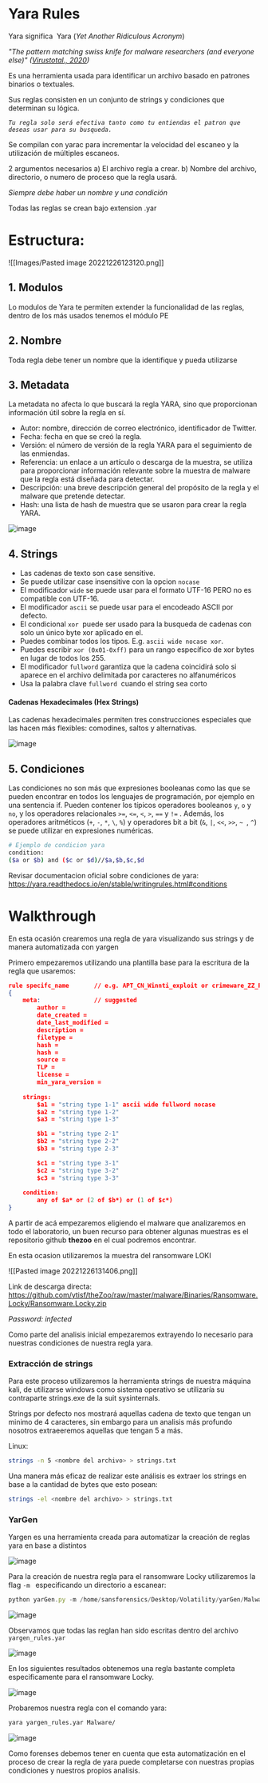 # Yara Rules

Yara significa  Yara (_Yet Another Ridiculous Acronym_)

_"The pattern matching swiss knife for malware researchers (and everyone else)" ([Virustotal., 2020](https://virustotal.github.io/yara/))_

Es una herramienta usada para identificar un archivo basado en patrones binarios o textuales.

Sus reglas consisten en un conjunto de strings y condiciones que determinan su lógica.

*`Tu regla solo será efectiva tanto como tu entiendas el patron que deseas usar para su busqueda.`*

Se compilan con yarac para incrementar la velocidad del escaneo y la utilización de múltiples escaneos.

2 argumentos necesarios 
a) El archivo regla a crear.
b) Nombre del archivo, directorio, o numero de proceso que la regla usará.

*Siempre debe haber un nombre y una condición*

Todas las reglas se crean bajo extension .yar

# Estructura:

![[Images/Pasted image 20221226123120.png]]

## 1. Modulos

Lo modulos de Yara te permiten extender la funcionalidad de las reglas, dentro de los más usados tenemos el módulo PE


## 2. Nombre

Toda regla debe tener un nombre que la identifique y pueda utilizarse

## 3. Metadata

La metadata no afecta lo que buscará la regla YARA, sino que proporcionan información útil sobre la regla en sí.

- Autor: nombre, dirección de correo electrónico, identificador de Twitter.
- Fecha: fecha en que se creó la regla.
- Versión: el número de versión de la regla YARA para el seguimiento de las enmiendas.
- Referencia: un enlace a un artículo o descarga de la muestra, se utiliza para proporcionar información relevante sobre la muestra de malware que la regla está diseñada para detectar.
- Descripción: una breve descripción general del propósito de la regla y el malware que pretende detectar.
- Hash: una lista de hash de muestra que se usaron para crear la regla YARA.

![image](https://user-images.githubusercontent.com/28854110/209840367-2dd4ff80-fe7f-4d4f-a142-134adea75dd5.png)


## 4. Strings

-  Las cadenas de texto son case sensitive.
-  Se puede utilizar case insensitive con la opcion `nocase`
-  El modificador `wide` se puede usar para el formato UTF-16 PERO no es compatible con UTF-16.
-  El modificador `ascii` se puede usar para el encodeado ASCII por defecto.
-  El condicional `xor`  puede ser usado para la busqueda de cadenas con solo un único byte xor aplicado en el.
-  Puedes combinar todos los tipos. E.g. `ascii wide nocase xor`.
-  Puedes escribir `xor (0x01-0xff)` para un rango específico de xor bytes en lugar de todos los 255.
-  El modificador `fullword` garantiza que la cadena coincidirá solo si aparece en el archivo delimitada por caracteres no alfanuméricos
-  Usa la palabra clave `fullword`  cuando el string sea corto

#### Cadenas Hexadecimales (Hex Strings)
Las cadenas hexadecimales permiten tres construcciones especiales que las hacen más flexibles: comodines, saltos y alternativas.


![image](https://user-images.githubusercontent.com/28854110/209840403-2e9cd439-caf1-479d-a6ae-3cb5d28cf998.png)


## 5. Condiciones

Las condiciones no son más que expresiones booleanas como las que se pueden encontrar en todos los lenguajes de programación, por ejemplo en una sentencia if. Pueden contener los típicos operadores booleanos `y`, `o` y `no`, y los operadores relacionales `>=`, `<=`, `<`, `>`, `==` y `!=` . Además, los operadores aritméticos (`+`, `-`, `*`, `\`, `%`) y operadores bit a bit (`&`, `|`, `<<`, `>>`, `~ `, `^`) se puede utilizar en expresiones numéricas.


```bash
# Ejemplo de condicion yara
condition:  
($a or $b) and ($c or $d)//$a,$b,$c,$d 
```

Revisar documentacion oficial sobre condiciones de yara:
https://yara.readthedocs.io/en/stable/writingrules.html#conditions


# Walkthrough

En esta ocasión crearemos una regla de yara visualizando sus strings y de manera automatizada con yargen 

Primero empezaremos utilizando una plantilla base para la escritura de la regla que usaremos:

```json
rule specifc_name       // e.g. APT_CN_Winnti_exploit or crimeware_ZZ_RAT
{
    meta:               // suggested
        author = 
        date_created = 
        date_last_modified = 
        description = 
        filetype = 
        hash = 
        hash = 
        source = 
        TLP = 
        license = 
        min_yara_version = 
    
    strings:
        $a1 = "string type 1-1" ascii wide fullword nocase
        $a2 = "string type 1-2" 
        $a3 = "string type 1-3"

        $b1 = "string type 2-1"
        $b2 = "string type 2-2"
        $b3 = "string type 2-3"

        $c1 = "string type 3-1"
        $c2 = "string type 3-2"
        $c3 = "string type 3-3"
    
    condition:
        any of $a* or (2 of $b*) or (1 of $c*)
}
```


A partir de acá empezaremos eligiendo el malware que analizaremos en todo el laboratorio, un buen recurso para obtener algunas muestras es el repositorio github __thezoo__ en el cual podremos encontrar.

En esta ocasion utilizaremos la muestra del ransomware LOKI

![[Pasted image 20221226131406.png]]

Link de descarga directa: 
https://github.com/ytisf/theZoo/raw/master/malware/Binaries/Ransomware.Locky/Ransomware.Locky.zip

*Password: infected*

Como parte del analisis inicial empezaremos extrayendo lo necesario para nuestras condiciones de nuestra regla yara.

### Extracción de strings

Para este proceso utilizaremos la herramienta strings de nuestra máquina kali, de utilizarse windows como sistema operativo se utilizaría su contraparte strings.exe de la suit sysinternals.

Strings por defecto nos mostrará aquellas cadena de texto que tengan un minimo de 4 caracteres, sin embargo para un analisis más profundo nosotros extraeeremos aquellas que tengan 5 a más.


Linux:
```bash
strings -n 5 <nombre del archivo> > strings.txt
```


Una manera más eficaz de realizar este análisis es extraer los strings en base a la cantidad de bytes que esto posean:

```bash
strings -el <nombre del archivo> > strings.txt
```


### YarGen

Yargen es una herramienta creada para automatizar la creación de reglas yara en base a distintos

![image](https://user-images.githubusercontent.com/28854110/209840458-a8cf923d-2533-4a5b-a97e-40cb07cc77a8.png)

Para la creación de nuestra regla para el ransomware Locky utilizaremos la flag `-m ` especificando un directorio a escanear:

```js
python yarGen.py -m /home/sansforensics/Desktop/Volatility/yarGen/Malware/
```


![image](https://user-images.githubusercontent.com/28854110/209840501-1a10a5f4-1de9-4770-8a78-6e3385256124.png)

Observamos que todas las reglan han sido escritas dentro del archivo `yargen_rules.yar`

![image](https://user-images.githubusercontent.com/28854110/209840532-360f791c-a304-465d-9935-76813d9db1c1.png)

En los siguientes resultados obtenemos una regla bastante completa especificamente para el ransomware Locky.

![image](https://user-images.githubusercontent.com/28854110/209840561-f7999e5a-7df8-4811-91c5-6263174106c7.png)

Probaremos nuestra regla con el comando yara:

```bash
yara yargen_rules.yar Malware/
```

![image](https://user-images.githubusercontent.com/28854110/209840583-1e178451-c4d3-40b6-9fb4-9fed8361a869.png)

Como forenses debemos tener en cuenta que esta automatización en el proceso de crear la regla de yara puede completarse con nuestras propias condiciones y nuestros propios analisis.


